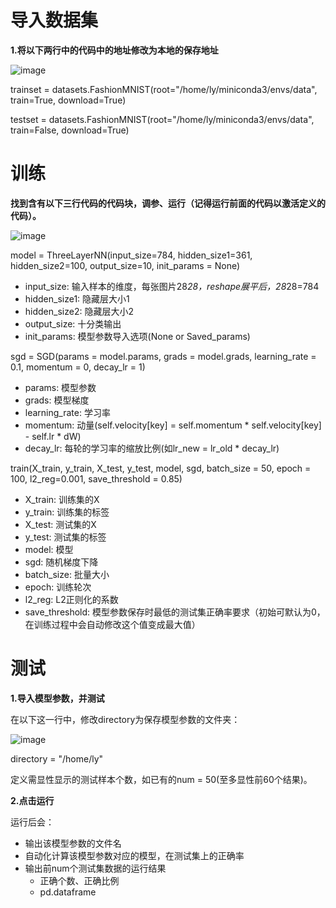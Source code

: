 # 导入数据集
**1.将以下两行中的代码中的地址修改为本地的保存地址**

![image](https://github.com/He1senbergg/homework1/assets/148076707/c4f3301f-d268-41b6-b4d0-88c8a8d8f6d1)

trainset = datasets.FashionMNIST(root="/home/ly/miniconda3/envs/data", train=True, download=True)

testset = datasets.FashionMNIST(root="/home/ly/miniconda3/envs/data", train=False, download=True)

# 训练
**找到含有以下三行代码的代码块，调参、运行（记得运行前面的代码以激活定义的代码）。**

![image](https://github.com/He1senbergg/homework1/assets/148076707/b92477d6-b52e-49b7-b3db-e2699b7ab9b3)

model = ThreeLayerNN(input_size=784, hidden_size1=361, hidden_size2=100, output_size=10, init_params = None)

- input_size: 输入样本的维度，每张图片28*28，reshape展平后，28*28=784
- hidden_size1: 隐藏层大小1
- hidden_size2: 隐藏层大小2
- output_size: 十分类输出
- init_params: 模型参数导入选项(None or Saved_params)

sgd = SGD(params = model.params, grads = model.grads, learning_rate = 0.1, momentum = 0, decay_lr = 1)

- params: 模型参数
- grads: 模型梯度
- learning_rate: 学习率
- momentum: 动量(self.velocity[key] = self.momentum * self.velocity[key] - self.lr * dW)
- decay_lr: 每轮的学习率的缩放比例(如lr_new = lr_old * decay_lr)
  
train(X_train, y_train, X_test, y_test, model, sgd, batch_size = 50, epoch = 100, l2_reg=0.001, save_threshold = 0.85)

- X_train: 训练集的X
- y_train: 训练集的标签
- X_test: 测试集的X
- y_test: 测试集的标签
- model: 模型
- sgd: 随机梯度下降
- batch_size: 批量大小
- epoch: 训练轮次
- l2_reg: L2正则化的系数
- save_threshold: 模型参数保存时最低的测试集正确率要求（初始可默认为0，在训练过程中会自动修改这个值变成最大值）

# 测试
**1.导入模型参数，并测试**

在以下这一行中，修改directory为保存模型参数的文件夹：

![image](https://github.com/He1senbergg/homework1/assets/148076707/6e6a651d-a733-4c13-9b64-d8dd3f68c694)

directory = "/home/ly"

定义需显性显示的测试样本个数，如已有的num = 50(至多显性前60个结果)。

**2.点击运行**

运行后会：
- 输出该模型参数的文件名
- 自动化计算该模型参数对应的模型，在测试集上的正确率
- 输出前num个测试集数据的运行结果
  - 正确个数、正确比例
  - pd.dataframe 
